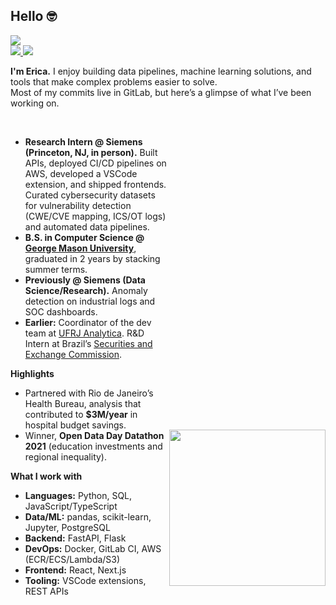 

<div style="display: flex;">
  
  <div style="flex: 2;">

  <h2>Hello 🤓</h2>

  ![](https://komarev.com/ghpvc/?username=EricaFer&style=flat-square&color=blueviolet)  
  <a href="https://www.linkedin.com/in/ericacferreira/">
    <img src="https://img.shields.io/badge/-LinkedIn-0e76a8?style=flat-square&logo=LinkedIn&logoColor=white" />
  </a>
  <a href="mailto:erica.ferreira.dev@gmail.com">
    <img src="https://img.shields.io/badge/-Gmail-ED401B?style=flat-square&logo=gmail&logoColor=white" />
  </a>

  **I'm Erica.** I enjoy building data pipelines, machine learning solutions, and tools that make complex problems easier to solve.  
  Most of my commits live in GitLab, but here’s a glimpse of what I’ve been working on.

  <img src="https://media1.tenor.com/m/5ry-200hErMAAAAd/hacker-hacker-man.gif" width="250" align="right" style="margin-top: 500px;">

  <br>

  - **Research Intern @ Siemens (Princeton, NJ, in person).** Built APIs, deployed CI/CD pipelines on AWS, developed a VSCode extension, and shipped frontends. Curated cybersecurity datasets for vulnerability detection (CWE/CVE mapping, ICS/OT logs) and automated data pipelines.  
  - **B.S. in Computer Science @ [George Mason University](https://www.gmu.edu/)**, graduated in 2 years by stacking summer terms.  
  - **Previously @ Siemens (Data Science/Research).** Anomaly detection on industrial logs and SOC dashboards.  
  - **Earlier:** Coordinator of the dev team at [UFRJ Analytica](https://ufrjanalytica.ml/). R&D Intern at Brazil’s [Securities and Exchange Commission](https://www.gov.br/cvm/en).  

  **Highlights**  
  - Partnered with Rio de Janeiro’s Health Bureau, analysis that contributed to **$3M/year** in hospital budget savings.  
  - Winner, **Open Data Day Datathon 2021** (education investments and regional inequality).  

  **What I work with**  
  - **Languages:** Python, SQL, JavaScript/TypeScript  
  - **Data/ML:** pandas, scikit-learn, Jupyter, PostgreSQL  
  - **Backend:** FastAPI, Flask  
  - **DevOps:** Docker, GitLab CI, AWS (ECR/ECS/Lambda/S3)  
  - **Frontend:** React, Next.js  
  - **Tooling:** VSCode extensions, REST APIs  

  </div>




</div>
